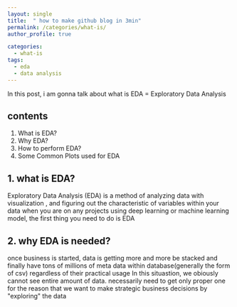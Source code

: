 ```yaml
---
layout: single
title:  " how to make github blog in 3min"
permalink: /categories/what-is/
author_profile: true

categories:
  - what-is
tags:
  - eda
  - data analysis
---
```


In this post, i am gonna talk about what is EDA  =  Exploratory Data Analysis 

## contents 
1. What is EDA?
2. Why EDA?
3. How to perform EDA?
4. Some Common Plots used for EDA

## 1. what is EDA?
Exploratory Data Analysis (EDA) is a method of analyzing data with visualization , and figuring out the characteristic of variables within your data
when you are on any projects using deep learning or machine learning model, the first thing you need to do is EDA 

## 2. why EDA is needed?
once business is started, data is getting more and more be stacked and finally have tons of millions of meta data within database(generally the form of csv) regardless of their practical usage 
In this situastion, we obiously cannot see entire amount of data. 
necessarily need to get only proper one for the reason that we want to make strategic business decisions by "exploring" the data 


